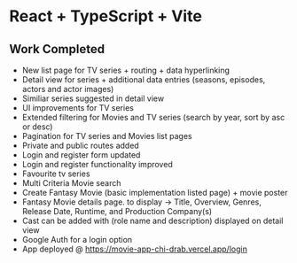 # React + TypeScript + Vite

## Work Completed 
- New list page for TV series + routing + data hyperlinking
- Detail view for series + additional data entries (seasons, episodes, actors and actor images)
- Similiar series suggested in detail view
- UI improvements for TV series 
- Extended filtering for Movies and TV series (search by year, sort by asc or desc)
- Pagination for TV series and Movies list pages
- Private and public routes added
- Login and register form updated 
- Login and register functionality improved 
- Favourite tv series
- Multi Criteria Movie search
- Create Fantasy Movie (basic implementation listed page) + movie poster
- Fantasy Movie details page. to display -> Title, Overview, Genres, Release Date, Runtime, and Production Company(s)
- Cast can be added with (role name and description) displayed on detail view
- Google Auth for a login option
- App deployed @ https://movie-app-chi-drab.vercel.app/login 